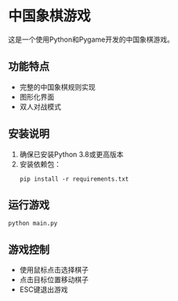 # 中国象棋游戏

这是一个使用Python和Pygame开发的中国象棋游戏。

## 功能特点

- 完整的中国象棋规则实现
- 图形化界面
- 双人对战模式

## 安装说明

1. 确保已安装Python 3.8或更高版本
2. 安装依赖包：
   ```
   pip install -r requirements.txt
   ```

## 运行游戏

```
python main.py
```

## 游戏控制

- 使用鼠标点击选择棋子
- 点击目标位置移动棋子
- ESC键退出游戏 